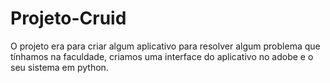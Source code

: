 # Projeto-Cruid
O projeto era para criar algum aplicativo para resolver algum problema que tínhamos na faculdade, criamos uma interface do aplicativo no adobe e o seu sistema em python.                
